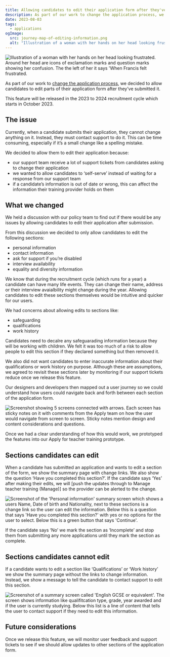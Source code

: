```yaml
---
title: Allowing candidates to edit their application form after they've submitted it
description: As part of our work to change the application process, we designed a way for candidates to edit parts of their application form after they’ve submitted it. 
date: 2023-08-03
tags:
  - applications
ogImage:
  src: journey-map-of-editing-information.png
  alt: "Illustration of a woman with her hands on her head looking frustrated. Around her head are icons of exclamation marks and question marks showing her confusion. The the left of her it says 'When Francis felt frustrated."
---
```


![Illustration of a woman with her hands on her head looking frustrated. Around her head are icons of exclamation marks and question marks showing her confusion. The the left of her it says 'When Francis felt frustrated.](non-editable-section.png)

As part of our work to [change the application process](/apply-for-teacher-training/changing-application-process/), we decided to allow candidates to edit parts of their application form after they’ve submitted it.

This feature will be released in the 2023 to 2024 recruitment cycle which starts in October 2023.

## The issue

Currently, when a candidate submits their application, they cannot change anything on it. Instead, they must contact support to do it. This can be time consuming, especially if it’s a small change like a spelling mistake.

We decided to allow them to edit their application because:

- our support team receive a lot of support tickets from candidates asking to change their application
- we wanted to allow candidates to ‘self-serve’ instead of waiting for a response from our support team
- if a candidate’s information is out of date or wrong, this can affect the information their training provider holds on them

## What we changed

We held a discussion with our policy team to find out if there would be any issues by allowing candidates to edit their application after submission.

From this discussion we decided to only allow candidates to edit the following sections:

- personal information
- contact information
- ask for support if you’re disabled
- interview availability
- equality and diversity information

We know that during the recruitment cycle (which runs for a year) a candidate can have many life events. They can change their name, address or their interview avaialbility might change during the year. Allowing candidates to edit these sections themselves would be intuitive and quicker for our users.

We had concerns about allowing edits to sections like:

- safeguarding
- qualifications
- work history

 Candidates need to decalre any safeguarading information because they will be working with children. We felt it was too much of a risk to allow people to edit this section if they declared something but then removed it.

 We also did not want candidates to enter inaccurate information about their qualifications or work history on purpose. Although these are assumptions, we agreed to revisit these sections later by monitoring if our support tickets reduce once we release this feature.

 Our designers and developers then mapped out a user journey so we could understand how users could navigate back and forth between each section of the application form.

![Screenshot showing 5 screens connected with arrows. Each screen has sticky notes on it with comments from the Apply team on how the user would navigate from screen to screen. Sticky notes mention design and content considerations and questions.](journey-map-of-editing-information.png)

Once we had a clear understanding of how this would work, we prototyped the features into our Apply for teacher training prototype.

## Sections candidates can edit

When a candidate has submitted an application and wants to edit a section of the form, we show the summary page with change links. We also show the question ‘Have you completed this section?’. If the candidate says ‘Yes’ after making their edits, we will [push the updates through to Manage teacher training (Manage)] so the provider can be alerted to the change.

![Screenshot of the 'Personal information' summary screen which shows a users Name, Date of birth and Nationality, next to these sections is a change link so the user can edit the information. Below this is a question that says 'Have you completed this section?' with yes or no options for the user to select. Below this is a green button that says 'Continue'.](editable-section.png)

If the candidate says ‘No’ we mark the section as ‘Incomplete’ and stop them from submitting any more applications until they mark the section as complete.

## Sections candidates cannot edit

If a candidate wants to edit a section like ‘Qualifications’ or ‘Work history’ we show the summary page without the links to change information. Instead, we show a message to tell the candidate to contact support to edit this section.

![Screenshot of a summary screen called 'English GCSE or equivalent'. The screen shows information like qualifitcation type, grade, year awarded and if the user is currently studying. Below this list is a line of content that tells the user to contact support if they need to edit this information.](non-editable-section.png)

## Future considerations

Once we release this feature, we will monitor user feedback and support tickets to see if we should allow updates to other sections of the application form.
